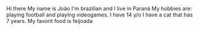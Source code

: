 Hi there
My name is João 
I'm brazilian and I live in Paraná
My hobbies are: playing football and playing videogames.
I have 14 y/o
I have a cat that has 7 years.
My favorit food is feijoada 
